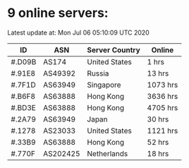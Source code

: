 # 9 online servers:

Latest update at: Mon Jul 06 05:10:09 UTC 2020

| ID | ASN | Server Country | Online |
| -- | --- | -------------- | ------ |
| #.D09B | AS174 | United States | 1 hrs |
| #.91E8 | AS49392 | Russia | 13 hrs |
| #.7F1D | AS63949 | Singapore | 1073 hrs |
| #.B6F8 | AS63888 | Hong Kong | 3636 hrs |
| #.BD3E | AS63888 | Hong Kong | 4705 hrs |
| #.2A79 | AS63949 | Japan | 30 hrs |
| #.1278 | AS23033 | United States | 1121 hrs |
| #.33B9 | AS63888 | Hong Kong | 52 hrs |
| #.770F | AS202425 | Netherlands | 18 hrs |

